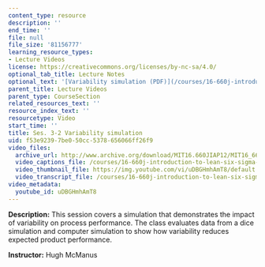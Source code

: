 ```yaml
---
content_type: resource
description: ''
end_time: ''
file: null
file_size: '81156777'
learning_resource_types:
- Lecture Videos
license: https://creativecommons.org/licenses/by-nc-sa/4.0/
optional_tab_title: Lecture Notes
optional_text: '[Variability simulation (PDF)](/courses/16-660j-introduction-to-lean-six-sigma-methods-january-iap-2012/resources/mit16_660jiap12_3-2)'
parent_title: Lecture Videos
parent_type: CourseSection
related_resources_text: ''
resource_index_text: ''
resourcetype: Video
start_time: ''
title: Ses. 3-2 Variability simulation
uid: f53e9239-7be0-50cc-5378-656066ff26f9
video_files:
  archive_url: http://www.archive.org/download/MIT16.660JIAP12/MIT16_660JIAP12_ses3-2_300k.mp4
  video_captions_file: /courses/16-660j-introduction-to-lean-six-sigma-methods-january-iap-2012/e41718d396da567db2a405f5c96b7f53_uDBGHmhAmT8.vtt
  video_thumbnail_file: https://img.youtube.com/vi/uDBGHmhAmT8/default.jpg
  video_transcript_file: /courses/16-660j-introduction-to-lean-six-sigma-methods-january-iap-2012/e6169e8bd3f403102919ded37fcae02e_uDBGHmhAmT8.pdf
video_metadata:
  youtube_id: uDBGHmhAmT8
---
```

**Description:** This session covers a simulation that demonstrates the impact of variability on process performance. The class evaluates data from a dice simulation and computer simulation to show how variability reduces expected product performance.

**Instructor:** Hugh McManus